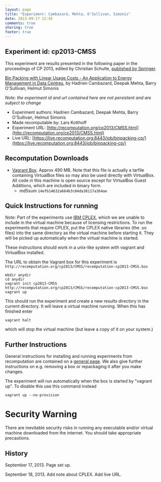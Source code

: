 ```yaml
---
layout: page
title: "Experiment: Cambazard, Mehta, O'Sullivan, Simonis"
date: 2013-09-17 12:45
comments: true
sharing: true
footer: true
---
```


## Experiment id: cp2013-CMSS 

This experiment are results presented in the following paper in the proceedings of CP 2013, edited by Christian Schulte,
[published by Springer](https://www.springer.com/computer/theoretical+computer+science/book/978-3-642-40626-3).

[Bin Packing with Linear Usage Costs - An Application to Energy Management in Data Centres](http://link.springer.com/chapter/10.1007/978-3-642-40627-0_7),
by 
Hadrien Cambazard, Deepak Mehta, Barry O'Sullivan, Helmut Simonis


*Note: the experiment id and url contained here are not persistent and are subject to change*

* Experiment authors: 
Hadrien Cambazard, Deepak Mehta, Barry O'Sullivan, Helmut Simonis
* Made recomputable by: Lars Kotthoff
* Experiment URL: [http://recomputation.org/cp2013/CMSS.html](http://recomputation.org/cp2013/CMSS.html)
* Live URL: [https://live.recomputation.org:8443/job/binpacking-cp/](https://live.recomputation.org:8443/job/binpacking-cp/)

## Recomputation Downloads

* [Vagrant Box](CMSS/recomputation-cp2013-CMSS.box). Approx 490 MB. 
Note that this file is actually a tarfile containing VirtualBox files so may also be used directly with VirtualBox.  All code in this machine is open source except for VirtualBox Guest Additions, which are included in binary form.  
    * md5sum `14efb14632a664b3c04da38117a364ae`

## Quick Instructions for running 

*Note:* Part of the experiments use [IBM CPLEX](http://www-01.ibm.com/software/commerce/optimization/cplex-optimizer/), which we are unable to include in the virtual machine because of licensing restrictions. To run the experiments that require CPLEX, put the CPLEX native libraries (the .so files) into the same directory as the virtual machine before starting it. They will be picked up automatically when the virtual machine is started.

These instructions should work in a unix-like system with vagrant and VirtualBox installed.
    
The URL to obtain the Vagrant box for this experiment is 
`http://recomputation.org/cp2013/CMSS/recomputation-cp2013-CMSS.box`

    mkdir anydir
    cd anydir
    vagrant init cp2013-CMSS http://recomputation.org/cp2013/CMSS/recomputation-cp2013-CMSS.box
    vagrant up
   
This should run the experiment and create a new results directory in the current directory. 
It will leave a virtual machine running.  When this has finished enter

    vagrant halt

which will stop the virtual machine (but leave a copy of it on your system.)
     
## Further Instructions 

General instructions for installing and running experiments from recomputation are contained on a [general page](general_instructions.html). We also give further instructions on e.g. removing a box or repackaging it after you make changes.

The experiment will run automatically when the box is started by "vagrant up".  To disable this use this command instead 

    vagrant up --no-provision

# Security Warning

There are inevitable security risks in running any executable and/or virtual machine downloaded from the internet. You should take appropriate precautions.

## History

September 17, 2013.  Page set up.

September 18, 2013. Add note about CPLEX. Add live URL.


